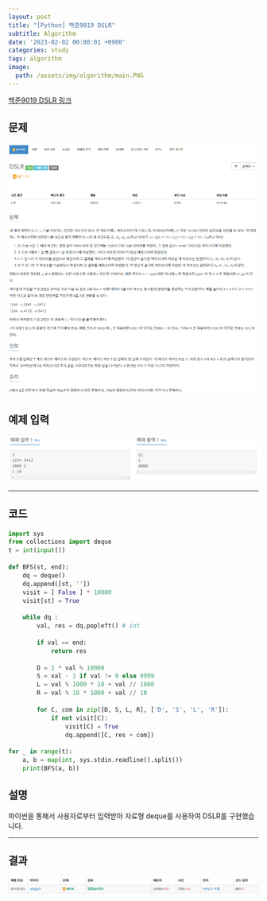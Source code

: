 ```yaml
---
layout: post
title: "[Python] 백준9019 DSLR"
subtitle: Algorithm
date: '2023-02-02 00:00:01 +0900'
categories: study
tags: algorithm
image:
  path: /assets/img/algorithm/main.PNG
---
```


[백준9019 DSLR 링크](https://www.acmicpc.net/problem/9019)

<!--more-->

## 문제
![문제](/assets/img/algorithm/230202/문제-DSLR.PNG)

## 예제 입력
![예제](/assets/img/algorithm/230202/예제-DSLR.PNG)

---

## 코드
```Python
import sys
from collections import deque 
t = int(input())

def BFS(st, end):
    dq = deque()
    dq.append([st, ''])
    visit = [ False ] * 10000
    visit[st] = True

    while dq :
        val, res = dq.popleft() # int

        if val == end:
            return res
        
        D = 2 * val % 10000   
        S = val - 1 if val != 0 else 9999
        L = val % 1000 * 10 + val // 1000
        R = val % 10 * 1000 + val // 10

        for C, com in zip([D, S, L, R], ['D', 'S', 'L', 'R']):
            if not visit[C]:
                visit[C] = True
                dq.append([C, res + com])

for _ in range(t):
    a, b = map(int, sys.stdin.readline().split())
    print(BFS(a, b))
```
## 설명
파이썬을 통해서 사용자로부터 입력받아 자료형 deque를 사용하여 DSLR를 구현했습니다. <br>

---

## 결과
![결과](/assets/img/algorithm/230202/결과-DSLR.PNG)
